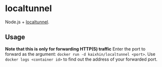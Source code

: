 localtunnel
===========
Node.js + [localtunnel](http://localtunnel.me/).

Usage
-----
**Note that this is only for forwarding HTTP(S) traffic**
Enter the port to forward as the argument: `docker run -d kaixhin/localtunnel <port>`.
Use `docker logs <container id>` to find out the address of your forwarded port.
